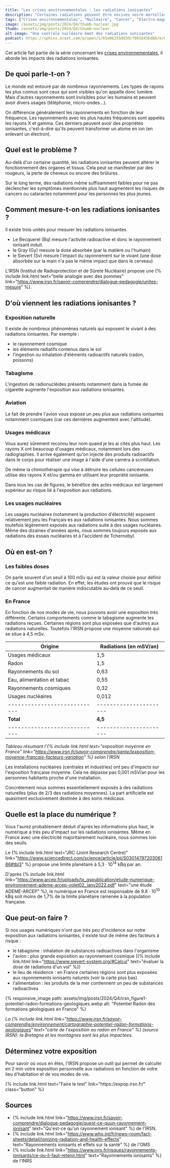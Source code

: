 ```yaml
---
title: "Les crises environnementales : les radiations ionisantes"
description: "Certaines radiations peuvent être nocives voire mortelles pour les organismes vivants"
tags: ["Crises environnementales", "Nucléaire", "Cancer", "Electro-magnétisme", "Radon"]
image: /assets/img/posts/2024/Q4/thumb-nuclear.jpg
thumb: /assets/img/posts/2024/Q4/thumb-nuclear
alt-image: "Une centrale nucléaire émet des radiations ionisantes"
podcast: https://sphinx.acast.com/p/open/s/65e06335dd3dcf001643bd06/e/6757165ae417dbfb2112f52a/media.mp3
---
```


Cet article fait partie de la série concernant les [crises environnementales](/blog/2024/01/16/crises-environnementales), il aborde les impacts des radiations ionisantes.

## De quoi parle-t-on ?

Le monde est entouré par de nombreux rayonnements. Les types de rayons les plus connus sont ceux qui sont visibles qu'on appelle donc lumière. Mais d'autres rayonnements sont invisibles pour les humains et peuvent avoir divers usages (téléphonie, micro-ondes...).

On différencie généralement les rayonnements en fonction de leur fréquence. Les rayonnements avec les plus hautes fréquences sont appelés les rayons X et gamma. Ces derniers peuvent avoir des propriétés ionisantes, c'est-à-dire qu'ils peuvent transformer un atome en ion (en enlevant un électron). 

## Quel est le problème ?

Au-delà d'un certaine quantité, les radiations ionisantes peuvent altérer le fonctionnement des organes et tissus. Cela peut se manifester par des rougeurs, la perte de cheveux ou encore des brûlures.

Sur le long terme, des radiations même suffisamment faibles pour ne pas déclencher les symptômes mentionnés plus haut augmentent les risques de cancers ou cataractes notamment pour les personnes les plus jeunes.

## Comment mesure-t-on les radiations ionisantes ?

Il existe trois unités pour mesurer les radiations ionisantes.

- Le Becquerel (Bq) mesure l'activité radioactive et donc le rayonnement ionisant induit.
- le Gray (Gy) mesure la dose absorbée (par la matière ou l'humain)
- le Sievert (Sv) mesure l'impact du rayonnement sur le vivant (une dose absorbée sur la main n'a pas le même impact que dans le cerveau)

L'IRSN (Institut de Radioprotection et de Sûreté Nucléaire) propose une {% include link.html text="belle analogie avec des pommes" link="https://www.irsn.fr/savoir-comprendre/dialogue-pedagogie/unites-mesure" %}.

## D'où viennent les radiations ionisantes ?

### Exposition naturelle

Il existe de nombreux phénomènes naturels qui exposent le vivant à des radiations ionisantes. Par exemple :
- le rayonnement cosmique
- les éléments radiatifs contenus dans le sol
- l'ingestion ou inhalation d'éléments radioactifs naturels (radon, poissons)

### Tabagisme

L'ingestion de radionucléides présents notamment dans la fumée de cigarette augmente l'exposition aux radiations ionisantes.

### Aviation

Le fait de prendre l'avion vous expose un peu plus aux radiations ionisantes notamment cosmiques (car ces dernières augmentent avec l'altitude).

### Usages médicaux

Vous aurez sûrement reconnu leur nom quand je les ai cités plus haut. Les rayons X ont beaucoup d'usages médicaux, notamment lors des radiographies. Il arrive également qu'on injecte des produits radioactifs dans le corps pour réaliser une image à l'aide d'une caméra à scintillation.

De même la chimiothérapie qui vise à détruire les cellules cancéreuses utilise des rayons X et/ou gamma en utilisant leur propriété ionisante. 

Dans tous les cas de figures, le bénéfice des actes médicaux est largement supérieur au risque lié à l'exposition aux radiations.

### Les usages nucléaires

Les usages nucléaires (notamment la production d'électricité) exposent relativement peu les Français·es aux radiations ionisantes. Nous sommes toutefois légèrement exposés aux radiations suite à des usages nucléaires. Même des dizaines d'années après, nous sommes toujours exposés aux radiations des essais nucléaires et à l'accident de Tchernobyl. 

## Où en est-on ?

### Les faibles doses

On parle souvent d'un seuil à 100 mSv qui est la valeur choisie pour définir ce qu'est une faible radiation. En effet, les études ont prouvé que le risque de cancer augmentait de manière indiscutable au-delà de ce seuil.

### En France

En fonction de nos modes de vie, nous pouvons avoir une exposition très différente. Certains comportements comme le tabagisme augmente les radiations reçues. Certaines régions sont plus exposées que d'autres aux radiations naturelles. Toutefois l'IRSN propose une moyenne nationale qui se situe à 4,5 mSv.

| Origine                    | Radiations (en mSV/an) |
|----------------------------|----------------------|
| Usages médicaux            | 1,5                  |
| Radon                      | 1,5                  |
| Rayonnements du sol        | 0,63                 |
| Eau, alimentation et tabac | 0,55                 |
| Rayonnements cosmiques     | 0,32                 |
| Usages nucléaires          | 0,012                |
|----------------------------|----------------------|
| **Total**                  | **4,5**              |
|----------------------------|----------------------|

*Tableau résumant l'{% include link.html text="exposition moyenne en France" link="https://www.irsn.fr/savoir-comprendre/sante/lexposition-moyenne-francais-facteurs-variation" %} selon l'IRSN*

Les installations nucléaires (centrales et industries) ont peu d'impacts sur l'exposition française moyenne. Cela ne dépasse pas 0,001 mSV/an pour les personnes habitants proche d'une installation. 

Concrètement nous sommes essentiellement exposés à des radiations naturelles (plus de 2/3 des radiations moyennes). La part artificielle est quasiment exclusivement destinée à des soins médicaux.

## Quelle est la place du numérique ?

Vous l'aurez probablement déduit d'après les informations plus haut, le numérique a très peu d'impact sur les radiations ionisantes. Même en France avec une électricité majoritairement nucléaire, nous sommes loin des seuils.

Le {% include link.html text="JRC (Joint Research Centre)" link="https://www.sciencedirect.com/science/article/pii/S0301479720306186#tbl3" %} propose une limite planétaire à 5,3 · 10<sup>14</sup> kBq par an.

D'après {% include link.html link="https://www.arcep.fr/uploads/tx_gspublication/etude-numerique-environnement-ademe-arcep-volet02_janv2022.pdf" text="une étude ADEME-ARCEP" %}, le numérique en France est responsable de  9.8 · 10<sup>10</sup> kBq soit moins de 1,7% de la limite planétaire ramenée à la population française.

## Que peut-on faire ?

Si nos usages numériques n'ont que très peu d'incidence sur notre exposition aux radiations ionisantes, il existe tout de même des facteurs à risque :

- le tabagisme : inhalation de substances radioactives dans l'organisme
- l'avion : plus grande exposition au rayonnement cosmique ({% include link.html link="https://www.sievert-system.org/#Calcul" text="évaluer la dose de radiations d'un vol" %})
- le lieu de résidence : en France certaines régions sont plus exposées aux rayonnements ionisants naturels (voir la carte plus bas)
- l'alimentation : les produits de la mer contiennent un peu de substances radioactives 

{% responsive_image 
  path: assets/img/posts/2024/Q4/irsn_figure1-potentiel-radon-formations-geologiques.webp 
  alt: "Potentiel Radon des formations géologiques en France"
%}


*La {% include link.html link="https://www.irsn.fr/savoir-comprendre/environnement/cartographie-potentiel-radon-formations-geologiques" text="carte de l'exposition au radon en France" %} (source IRSN): la Bretagne et les montagnes sont les plus impactées.*

## Déterminez votre exposition

Pour savoir où vous en êtes, l'IRSN propose un outil qui permet de calculer en 2 min votre exposition personnelle aux radiations en fonction de votre lieu d'habitation et de vos modes de vie.

<div class="is-center">{% include link.html text="Faire le test" link="https://expop.irsn.fr/" class="button" %}</div>



## Sources

- {% include link.html link="https://www.irsn.fr/savoir-comprendre/dialogue-pedagogie/quest-ce-quun-rayonnement-ionisant" text="Qu'est-ce qu'un rayonnement ionisant" %} de l'IRSN.
- {% include link.html link="https://www.who.int/fr/news-room/fact-sheets/detail/ionizing-radiation-and-health-effects" text="Rayonnements ionisants et effets sur la santé" %} de l'OMS
- {% include link.html link="https://www.inrs.fr/risques/rayonnements-ionisants/ce-qu-il-faut-retenir.html" text="Rayonnements ionisants" %} de l'INRS